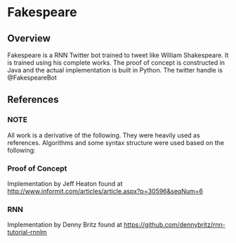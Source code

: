 # Fakespeare
## Overview
Fakespeare is a RNN Twitter bot trained to tweet like William Shakespeare. It is trained using his complete works. The proof of concept is constructed in Java and the actual implementation is built in Python. The twitter handle is @FakespeareBot
## References
### NOTE
All work is a derivative of the following. They were heavily used as references. Algorithms and some syntax structure were used based on the following:
### Proof of Concept
Implementation by Jeff Heaton found at http://www.informit.com/articles/article.aspx?p=30596&seqNum=6
### RNN
Implementation by Denny Britz found at https://github.com/dennybritz/rnn-tutorial-rnnlm
